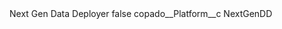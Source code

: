 <?xml version="1.0" encoding="UTF-8"?>
<CustomMetadata xmlns="http://soap.sforce.com/2006/04/metadata" xmlns:xsi="http://www.w3.org/2001/XMLSchema-instance" xmlns:xsd="http://www.w3.org/2001/XMLSchema">
    <label>Next Gen Data Deployer</label>
    <protected>false</protected>
    <values>
        <field>copado__Platform__c</field>
        <value xsi:type="xsd:string">NextGenDD</value>
    </values>
</CustomMetadata>
